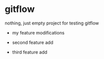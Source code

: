 # gitflow
nothing, just empty project for testing gitflow

- my feature modifications

- second feature add

- third feature add
